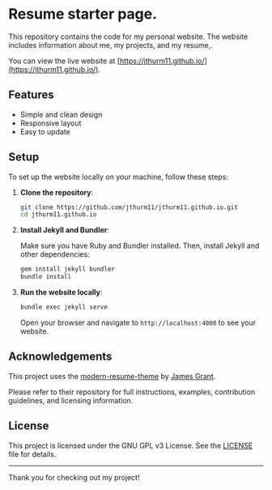 # Resume starter page.

This repository contains the code for my personal website. The website includes information about me, my projects, and my resume,.

You can view the live website at [https://jthurm11.github.io/](https://jthurm11.github.io/).

## Features

- Simple and clean design
- Responsive layout
- Easy to update

## Setup

To set up the website locally on your machine, follow these steps:

1. **Clone the repository**:

    ```bash
    git clone https://github.com/jthurm11/jthurm11.github.io.git
    cd jthurm11.github.io
    ```

2. **Install Jekyll and Bundler**:

    Make sure you have Ruby and Bundler installed. Then, install Jekyll and other dependencies:

    ```bash
    gem install jekyll bundler
    bundle install
    ```

3. **Run the website locally**:

    ```bash
    bundle exec jekyll serve
    ```

    Open your browser and navigate to `http://localhost:4000` to see your website.

## Acknowledgements

This project uses the [modern-resume-theme](https://github.com/sproogen/modern-resume-theme) by [James Grant](https://github.com/sproogen).

Please refer to their repository for full instructions, examples, contribution guidelines, and licensing information.

## License

This project is licensed under the GNU GPL v3 License. See the [LICENSE](LICENSE) file for details.

---

Thank you for checking out my project!